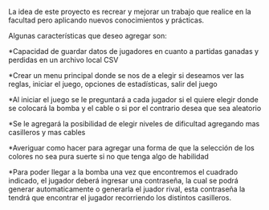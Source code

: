 La idea de este proyecto es recrear y mejorar un trabajo que realice en la facultad pero aplicando nuevos conocimientos y prácticas.

Algunas características que deseo agregar son:

*Capacidad de guardar datos de jugadores en cuanto a partidas ganadas y perdidas en un archivo local CSV

*Crear un menu principal donde se nos de a elegir si deseamos ver las reglas, iniciar el juego, opciones de estadísticas, salir del juego

*Al iniciar el juego se le preguntará a cada jugador si el quiere elegir donde se colocará la bomba y el cable o si por el contrario desea que sea aleatorio

*Se le agregará la posibilidad de elegir niveles de dificultad agregando mas casilleros y mas cables

*Averiguar como hacer para agregar una forma de que la selección de los colores no sea pura suerte si no que tenga algo de habilidad

*Para poder llegar a la bomba una vez que encontremos el cuadrado indicado, el jugador deberá ingresar una contraseña, la cual se podrá generar automaticamente o generarla el juador rival, esta contraseña la tendrá que encontrar el jugador recorriendo los distintos casilleros.
